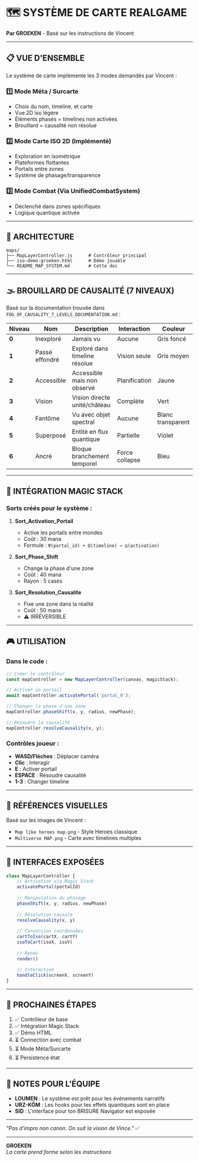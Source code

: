 # 🗺️ SYSTÈME DE CARTE REALGAME

**Par GROEKEN** - Basé sur les instructions de Vincent

---

## 📋 VUE D'ENSEMBLE

Le système de carte implémente les 3 modes demandés par Vincent :

### 1️⃣ **Mode Méta / Surcarte**
- Choix du nom, timeline, et carte
- Vue 2D iso légère
- Éléments phasés = timelines non activées
- Brouillard = causalité non résolue

### 2️⃣ **Mode Carte ISO 2D** (Implémenté)
- Exploration en isométrique
- Plateformes flottantes
- Portails entre zones
- Système de phasage/transparence

### 3️⃣ **Mode Combat** (Via UnifiedCombatSystem)
- Déclenché dans zones spécifiques
- Logique quantique activée

---

## 🔧 ARCHITECTURE

```
maps/
├── MapLayerController.js      # Contrôleur principal
├── iso-demo-groeken.html      # Démo jouable
└── README_MAP_SYSTEM.md       # Cette doc
```

---

## 🌫️ BROUILLARD DE CAUSALITÉ (7 NIVEAUX)

Basé sur la documentation trouvée dans `FOG_OF_CAUSALITY_7_LEVELS_DOCUMENTATION.md` :

| Niveau | Nom | Description | Interaction | Couleur |
|--------|-----|-------------|-------------|---------|
| **0** | Inexploré | Jamais vu | Aucune | Gris foncé |
| **1** | Passé effondré | Exploré dans timeline résolue | Vision seule | Gris moyen |
| **2** | Accessible | Accessible mais non observé | Planification | Jaune |
| **3** | Vision | Vision directe unité/château | Complète | Vert |
| **4** | Fantôme | Vu avec objet spectral | Aucune | Blanc transparent |
| **5** | Superposé | Entité en flux quantique | Partielle | Violet |
| **6** | Ancré | Bloque branchement temporel | Force collapse | Bleu |

---

## 🔮 INTÉGRATION MAGIC STACK

### Sorts créés pour le système :

1. **Sort_Activation_Portail**
   - Active les portails entre mondes
   - Coût : 30 mana
   - Formule : `Ψ(portal_id) + Ω(timeline) → ∆(activation)`

2. **Sort_Phase_Shift**
   - Change la phase d'une zone
   - Coût : 40 mana
   - Rayon : 5 cases

3. **Sort_Resolution_Causalite**
   - Fixe une zone dans la réalité
   - Coût : 50 mana
   - ⚠️ IRRÉVERSIBLE

---

## 🎮 UTILISATION

### Dans le code :
```javascript
// Créer le contrôleur
const mapController = new MapLayerController(canvas, magicStack);

// Activer un portail
await mapController.activatePortal('portal_0');

// Changer la phase d'une zone
mapController.phaseShift(x, y, radius, newPhase);

// Résoudre la causalité
mapController.resolveCausality(x, y);
```

### Contrôles joueur :
- **WASD/Flèches** : Déplacer caméra
- **Clic** : Interagir
- **E** : Activer portail
- **ESPACE** : Résoudre causalité
- **1-3** : Changer timeline

---

## 🎨 RÉFÉRENCES VISUELLES

Basé sur les images de Vincent :
- `Map like heroes map.png` - Style Heroes classique
- `Multiverse MAP.png` - Carte avec timelines multiples

---

## 🤝 INTERFACES EXPOSÉES

```javascript
class MapLayerController {
    // Activation via Magic Stack
    activatePortal(portalId)
    
    // Manipulation du phasage
    phaseShift(x, y, radius, newPhase)
    
    // Résolution causale
    resolveCausality(x, y)
    
    // Conversion coordonnées
    cartToIso(cartX, cartY)
    isoToCart(isoX, isoY)
    
    // Rendu
    render()
    
    // Interaction
    handleClick(screenX, screenY)
}
```

---

## 🚀 PROCHAINES ÉTAPES

1. ✅ Contrôleur de base
2. ✅ Intégration Magic Stack
3. ✅ Démo HTML
4. ⏳ Connection avec combat
5. ⏳ Mode Méta/Surcarte
6. ⏳ Persistence état

---

## 📝 NOTES POUR L'ÉQUIPE

- **LOUMEN** : Le système est prêt pour tes événements narratifs
- **URZ-KÔM** : Les hooks pour tes effets quantiques sont en place
- **SID** : L'interface pour ton BRISURE Navigator est exposée

---

*"Pas d'impro non canon. On suit la vision de Vince."* ✅

---

**GROEKEN**  
*La carte prend forme selon les instructions*